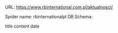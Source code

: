 URL: https://www.rbinternational.com.pl/aktualnosci/

Spider name: rbinternationalpl
DB Schema:

title
content
date